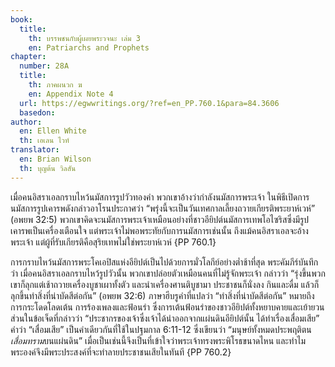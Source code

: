 ```yaml
---
book:
  title:
    th: บรรพชนกับผู้เผยพระวจนะ เล่ม 3
    en: Patriarchs and Prophets
chapter:
  number: 28A
  title:
    th: ภาคผนวก ฆ
    en: Appendix Note 4
  url: https://egwwritings.org/?ref=en_PP.760.1&para=84.3606
  basedon: 
author:
  en: Ellen White
  th: เอเลน ไวท์
translator:
  en: Brian Wilson
  th: บุญต้น วิลสัน
---
```

<!--
Appendix Schedule
1 = ก
2 = ข
3 = ค
4 = ฆ
5 = ง
6 = จ
7 = ฉ
8 = ช
9 = ซ
10 = ฌ
-->

เมื่อคนอิสราเอลกราบไหว้นมัสการรูปวัวทองคำ พวกเขาอ้างว่ากำลังนมัสการพระเจ้า ในพิธีเปิดการนมัสการรูปเคารพดังกล่าวอาโรนประกาศว่า “พรุ่งนี้จะเป็นวันเทศกาลเลี้ยงถวายเกียรติพระยาห์เวห์” (อพยพ 32:5) พวกเขาคิดจะนมัสการพระเจ้าเหมือนอย่างที่ชาวอียิปต์นมัสการเทพโอไซริสซึ่งมีรูปเคารพเป็นเครื่องเตือนใจ แต่พระเจ้าไม่พอพระทัยกับการนมัสการเช่นนั้น ถึงแม้คนอิสราเอลจะอ้างพระเจ้า แต่ผู้ที่รับเกียรติคือสุริยเทพไม่ใช่พระยาห์เวห์ {PP 760.1} 

การกราบไหว้นมัสการพระโคเอปิสแห่งอียิปต์เป็นไปด้วยการมั่วโลกีย์อย่างต่ำช้าที่สุด พระคัมภีร์บันทึกว่า เมื่อคนอิสราเอลกราบไหว้รูปวัวนั้น พวกเขาปล่อยตัวเหมือนคนที่ไม่รู้จักพระเจ้า กล่าวว่า “รุ่งขึ้นพวกเขาก็ลุกแต่เช้าถวายเครื่องบูชาเผาทั้งตัว และนำเครื่องศานติบูชามา ประชาชนก็นั่งลง กินและดื่ม แล้วก็ลุกขึ้นทำสิ่งที่น่าบัดสีต่อกัน” (อพยพ 32:6) ภาษาฮีบรูคำที่แปลว่า “ทำสิ่งที่น่าบัดสีต่อกัน” หมายถึงการกระโดดโลดเต้น การร้องเพลงและฟ้อนรำ ซึ่งการเต้นฟ้อนรำของชาวอียิปต์ทั้งหยาบคายและเย้ายวน ส่วนในข้อเจ็ดที่กล่าวว่า “ประชากรของเจ้าซึ่งเจ้าได้นำออกจากแผ่นดินอียิปต์นั้น ได้ทำเรื่องเสื่อมเสีย” คำว่า “เสื่อมเสีย” เป็นคำเดียวกันที่ใช้ในปฐมกาล 6:11-12 ซึ่งเขียนว่า “มนุษย์ทั้งหมดประพฤติตน*เสื่อมทราม*บนแผ่นดิน” เมื่อเป็นเช่นนี้จึงเป็นที่เข้าใจว่าพระเจ้าทรงพระพิโรธขนาดไหน และทำไมพระองค์จึงมีพระประสงค์ที่จะทำลายประชาชนเสียในทันที {PP 760.2} 
